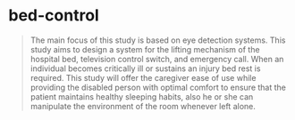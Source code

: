 # bed-control

> The main focus of this study is based on eye detection systems. This study aims to design a system for the lifting mechanism of the hospital bed, television control switch, and emergency call. When an individual becomes critically ill or sustains an injury bed rest is required. This study will offer the caregiver ease of use while providing the disabled person with optimal comfort to ensure that the patient maintains healthy sleeping habits, also he or she can manipulate the environment of the room whenever left alone.
